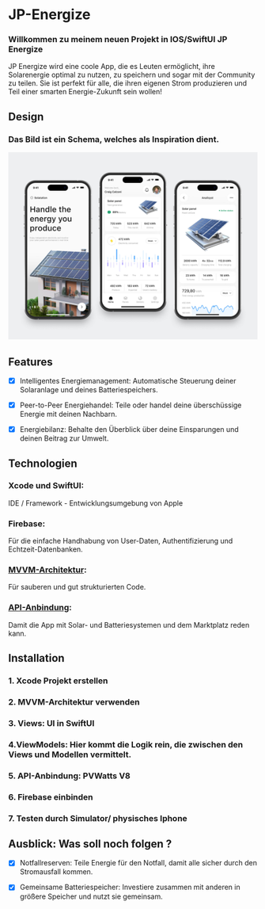 # JP-Energize

### Willkommen zu meinem neuen Projekt in IOS/SwiftUI JP Energize



JP Energize wird eine coole App, die es Leuten ermöglicht, ihre Solarenergie optimal zu nutzen, zu speichern und sogar mit der Community zu teilen. Sie ist perfekt für alle, die ihren eigenen Strom produzieren und Teil einer smarten Energie-Zukunft sein wollen!


## Design

### Das Bild ist ein Schema, welches als Inspiration dient.

<p>
<img src="./img/screenVorschau.png" width="600">
</p>



## Features


- [x] Intelligentes Energiemanagement: Automatische Steuerung deiner Solaranlage und deines Batteriespeichers.

- [x] Peer-to-Peer Energiehandel: Teile oder handel deine überschüssige Energie mit deinen Nachbarn.

- [x] Energiebilanz: Behalte den Überblick über deine Einsparungen und deinen Beitrag zur Umwelt.



## Technologien

### Xcode und SwiftUI: 
IDE / Framework - Entwicklungsumgebung von Apple

### Firebase: 
Für die einfache Handhabung von User-Daten, Authentifizierung und Echtzeit-Datenbanken.

### [MVVM-Architektur](https://www.avanderlee.com/swiftui/mvvm-architectural-coding-pattern-to-structure-views/):
Für sauberen und gut strukturierten Code.

### [API-Anbindung](https://developer.nrel.gov/docs/solar/pvwatts/v8/#request-url):
Damit die App mit Solar- und Batteriesystemen und dem Marktplatz reden kann.





## Installation


### 1. Xcode Projekt erstellen

### 2. MVVM-Architektur verwenden

### 3. Views: UI in SwiftUI

### 4.ViewModels: Hier kommt die Logik rein, die zwischen den Views und Modellen vermittelt.

### 5. API-Anbindung: PVWatts V8

### 6. Firebase einbinden

### 7. Testen durch Simulator/ physisches Iphone



## Ausblick: Was soll noch folgen ?

- [x] Notfallreserven: Teile Energie für den Notfall, damit alle sicher durch den Stromausfall kommen.
      
- [x] Gemeinsame Batteriespeicher: Investiere zusammen mit anderen in größere Speicher und nutzt sie gemeinsam.





